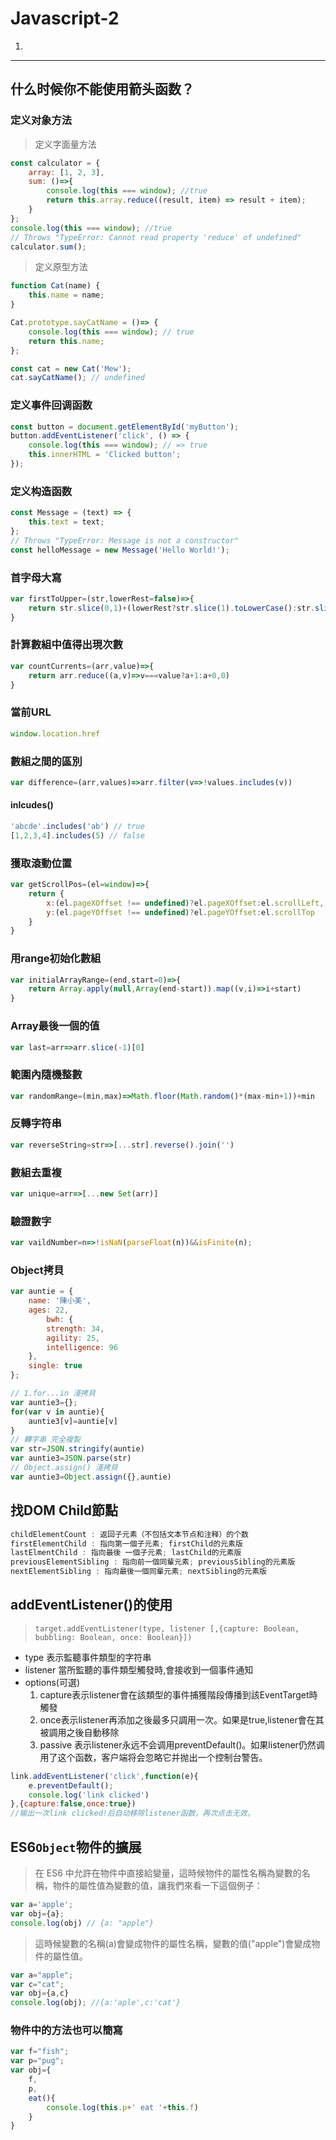 # Javascript-2
1. [](#)

--------------
## 什么时候你不能使用箭头函数？
### 定义对象方法
> 定义字面量方法
```javascript
const calculator = {
    array: [1, 2, 3],
    sum: ()=>{
        console.log(this === window); //true
        return this.array.reduce((result, item) => result + item);
    }
};
console.log(this === window); //true
// Throws "TypeError: Cannot read property 'reduce' of undefined"
calculator.sum();
```
> 定义原型方法
```javascript
function Cat(name) {
    this.name = name;
}

Cat.prototype.sayCatName = ()=> {
    console.log(this === window); // true
    return this.name;
};

const cat = new Cat('Mew');
cat.sayCatName(); // undefined
```
### 定义事件回调函数
```javascript
const button = document.getElementById('myButton');
button.addEventListener('click', () => {
    console.log(this === window); // => true
    this.innerHTML = 'Clicked button';
});
```
### 定义构造函数
```javascript
const Message = (text) => {
    this.text = text;
};
// Throws "TypeError: Message is not a constructor"
const helloMessage = new Message('Hello World!');
```
### 首字母大寫
```javascript
var firstToUpper=(str,lowerRest=false)=>{
    return str.slice(0,1)+(lowerRest?str.slice(1).toLowerCase():str.slice(1))
}
```
### 計算數組中值得出現次數
```javascript
var countCurrents=(arr,value)=>{
    return arr.reduce((a,v)=>v===value?a+1:a+0,0)
}
```

### 當前URL
```javascript
window.location.href
```

### 數組之間的區別
```javascript
var difference=(arr,values)=>arr.filter(v=>!values.includes(v))
```

#### inlcudes()
```javascript
'abcde'.includes('ab') // true
[1,2,3,4].includes(5) // false
```
### 獲取滾動位置
```javascript
var getScrollPos=(el=window)=>{
    return {
        x:(el.pageXOffset !== undefined)?el.pageXOffset:el.scrollLeft,
        y:(el.pageYOffset !== undefined)?el.pageYOffset:el.scrollTop
    }
}
```

### 用range初始化數組
```javascript
var initialArrayRange=(end,start=0)=>{
    return Array.apply(null,Array(end-start)).map((v,i)=>i+start)
}
```

### Array最後一個的值
```javascript
var last=arr=>arr.slice(-1)[0]
```

### 範圍內隨機整數
```javascript
var randomRange=(min,max)=>Math.floor(Math.random()*(max-min+1))+min
```

### 反轉字符串
```javascript
var reverseString=str=>[...str].reverse().join('')
```

### 數組去重複
```javascript
var unique=arr=>[...new Set(arr)]
```

### 驗證數字
```javascript
var vaildNumber=n=>!isNaN(parseFloat(n))&&isFinite(n);
```

### Object拷貝
```javascript
var auntie = { 
    name: '陳小美', 
    ages: 22,
        bwh: {
        strength: 34,
        agility: 25,
        intelligence: 96
    },
    single: true
};

// 1.for...in 淺拷貝
var auntie3={};
for(var v in auntie){
    auntie3[v]=auntie[v]
}
// 轉字串 完全複製
var str=JSON.stringify(auntie)
var auntie3=JSON.parse(str)
// Object.assign() 淺拷貝
var auntie3=Object.assign({},auntie)
```

## 找DOM Child節點
```javascript
childElementCount : 返回子元素（不包括文本节点和注释）的个数
firstElementChild : 指向第一個子元素; firstChild的元素版
lastElmentChild : 指向最後 一個子元素; lastChild的元素版
previousElementSibling : 指向前一個同輩元素; previousSibling的元素版
nextElementSibling : 指向最後一個同輩元素; nextSibling的元素版
```
## addEventListener()的使用
> `target.addEventListener(type, listener [,{capture: Boolean, bubbling: Boolean, once: Boolean}])`
* type 表示監聽事件類型的字符串
* listener 當所監聽的事件類型觸發時,會接收到一個事件通知
* options(可選)
    1. capture表示listener會在該類型的事件捕獲階段傳播到該EventTarget時觸發
    1. once表示listener再添加之後最多只調用一次。如果是true,listener會在其被調用之後自動移除
    1. passive 表示listener永远不会调用preventDefault()。如果listener仍然调用了这个函数，客户端将会忽略它并抛出一个控制台警告。
```javascript
link.addEventListener('click',function(e){
    e.preventDefault();
    console.log('link clicked')
},{capture:false,once:true})
//输出一次link clicked!后自动移除listener函数，再次点击无效。
```
## ES6`Object`物件的擴展
> 在 ES6 中允許在物件中直接給變量，這時候物件的屬性名稱為變數的名稱，物件的屬性值為變數的值，讓我們來看一下這個例子：
```javascript
var a='apple';
var obj={a};
console.log(obj) // {a: "apple"}
```
> 這時候變數的名稱(a)會變成物件的屬性名稱，變數的值("apple")會變成物件的屬性值。
```javascript
var a="apple";
var c="cat";
var obj={a,c}
console.log(obj); //{a:'aple',c:'cat'}
```
### 物件中的方法也可以簡寫
```javascript
var f="fish";
var p="pug";
var obj={
    f,
    p,
    eat(){
        console.log(this.p+' eat '+this.f)
    }
}
```